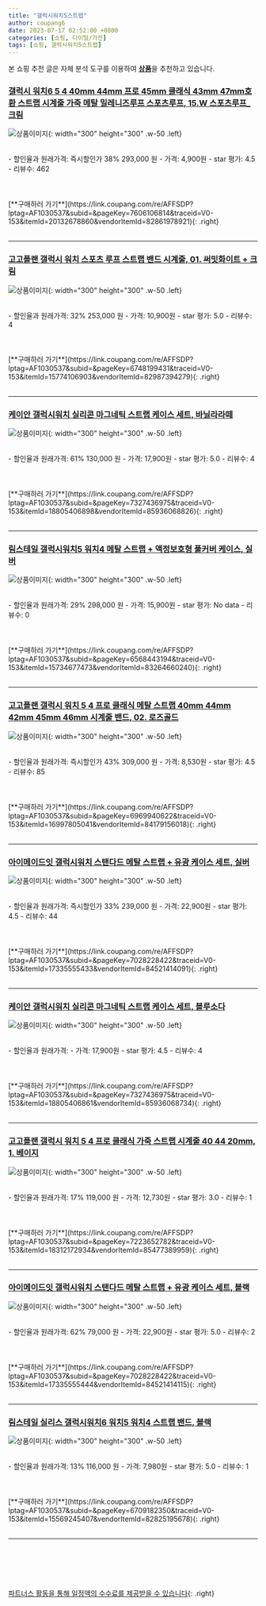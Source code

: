```yaml
---
title: "갤럭시워치5스트랩"
author: coupang6
date: 2023-07-17 02:52:00 +0800
categories: [쇼핑, 디이털/가전]
tags: [쇼핑, 갤럭시워치5스트랩]
---
```


본 쇼핑 추천 글은 자체 분석 도구를 이용하여 [**상품**](https://link.coupang.com/a/bao1ui)을 추천하고 있습니다.

### [갤럭시 워치6 5 4 40mm 44mm 프로 45mm 클래식 43mm 47mm호환 스트랩 시계줄 가죽 메탈 밀레니즈루프 스포츠루프, 15.W 스포츠루프_크림](https://link.coupang.com/re/AFFSDP?lptag=AF1030537&subid=&pageKey=7606106814&traceid=V0-153&itemId=20132678860&vendorItemId=82861978921)

![상품이미지](https://thumbnail8.coupangcdn.com/thumbnails/remote/230x230ex/image/vendor_inventory/d030/5cf8f7ae9292f69521f5eaa89863d719c9acd531e7ff9b7738e249ea043f.jpg){: width="300" height="300" .w-50 .left}


<br>
- 할인율과 원래가격: 즉시할인가 38%  293,000   원
- 가격: 4,900원
- star 평가: 4.5
- 리뷰수: 462
<br>
<br>
<br>
<br>
[**구매하러 가기**](https://link.coupang.com/re/AFFSDP?lptag=AF1030537&subid=&pageKey=7606106814&traceid=V0-153&itemId=20132678860&vendorItemId=82861978921){: .right}
<br>
<br>

---

### [고고플랜 갤럭시 워치 스포츠 루프 스트랩 밴드 시계줄, 01. 써밋화이트 + 크림](https://link.coupang.com/re/AFFSDP?lptag=AF1030537&subid=&pageKey=6748199431&traceid=V0-153&itemId=15774106903&vendorItemId=82987394279)

![상품이미지](https://thumbnail8.coupangcdn.com/thumbnails/remote/230x230ex/image/vendor_inventory/73a5/cba3e6caacb835c9882c532669a172700b2829e6f1f278f4ac720f8b4ea5.jpg){: width="300" height="300" .w-50 .left}


<br>
- 할인율과 원래가격: 32%  253,000   원
- 가격: 10,900원
- star 평가: 5.0
- 리뷰수: 4
<br>
<br>
<br>
<br>
[**구매하러 가기**](https://link.coupang.com/re/AFFSDP?lptag=AF1030537&subid=&pageKey=6748199431&traceid=V0-153&itemId=15774106903&vendorItemId=82987394279){: .right}
<br>
<br>

---

### [케이안 갤럭시워치 실리콘 마그네틱 스트랩 케이스 세트, 바닐라라떼](https://link.coupang.com/re/AFFSDP?lptag=AF1030537&subid=&pageKey=7327436975&traceid=V0-153&itemId=18805406898&vendorItemId=85936068826)

![상품이미지](https://thumbnail8.coupangcdn.com/thumbnails/remote/230x230ex/image/retail/images/5369981681060691-f1320986-3d5a-4afa-ad9e-162efa69f6a3.jpg){: width="300" height="300" .w-50 .left}


<br>
- 할인율과 원래가격: 61%  130,000   원
- 가격: 17,900원
- star 평가: 5.0
- 리뷰수: 4
<br>
<br>
<br>
<br>
[**구매하러 가기**](https://link.coupang.com/re/AFFSDP?lptag=AF1030537&subid=&pageKey=7327436975&traceid=V0-153&itemId=18805406898&vendorItemId=85936068826){: .right}
<br>
<br>

---

### [림스테일 갤럭시워치5 워치4 메탈 스트랩 + 액정보호형 풀커버 케이스, 실버](https://link.coupang.com/re/AFFSDP?lptag=AF1030537&subid=&pageKey=6568443194&traceid=V0-153&itemId=15734677473&vendorItemId=83264660240)

![상품이미지](https://thumbnail9.coupangcdn.com/thumbnails/remote/230x230ex/image/retail/images/2312684779504849-0423e568-f162-4f08-a667-02c94dbe59be.jpg){: width="300" height="300" .w-50 .left}


<br>
- 할인율과 원래가격: 29%  298,000   원
- 가격: 15,900원
- star 평가: No data
- 리뷰수: 0
<br>
<br>
<br>
<br>
[**구매하러 가기**](https://link.coupang.com/re/AFFSDP?lptag=AF1030537&subid=&pageKey=6568443194&traceid=V0-153&itemId=15734677473&vendorItemId=83264660240){: .right}
<br>
<br>

---

### [고고플랜 갤럭시 워치 5 4 프로 클래식 메탈 스트랩 40mm 44mm 42mm 45mm 46mm 시계줄 밴드, 02. 로즈골드](https://link.coupang.com/re/AFFSDP?lptag=AF1030537&subid=&pageKey=6969940622&traceid=V0-153&itemId=16997805041&vendorItemId=84179156018)

![상품이미지](https://thumbnail9.coupangcdn.com/thumbnails/remote/230x230ex/image/vendor_inventory/fe4d/6dcf7ce626e8b631e49d1ab1e99d201976b952de0a4c964105f47ef14b93.jpg){: width="300" height="300" .w-50 .left}


<br>
- 할인율과 원래가격: 즉시할인가 43%  309,000   원
- 가격: 8,530원
- star 평가: 4.5
- 리뷰수: 85
<br>
<br>
<br>
<br>
[**구매하러 가기**](https://link.coupang.com/re/AFFSDP?lptag=AF1030537&subid=&pageKey=6969940622&traceid=V0-153&itemId=16997805041&vendorItemId=84179156018){: .right}
<br>
<br>

---

### [아이메이드잇 갤럭시워치 스탠다드 메탈 스트랩 + 유광 케이스 세트, 실버](https://link.coupang.com/re/AFFSDP?lptag=AF1030537&subid=&pageKey=7028228422&traceid=V0-153&itemId=17335555433&vendorItemId=84521414091)

![상품이미지](https://thumbnail10.coupangcdn.com/thumbnails/remote/230x230ex/image/vendor_inventory/28bb/ef13eab036c036ceb7bd133bdee22aa93dac73ae84984c0572da6ed42649.jpg){: width="300" height="300" .w-50 .left}


<br>
- 할인율과 원래가격: 즉시할인가 33%  239,000   원
- 가격: 22,900원
- star 평가: 4.5
- 리뷰수: 44
<br>
<br>
<br>
<br>
[**구매하러 가기**](https://link.coupang.com/re/AFFSDP?lptag=AF1030537&subid=&pageKey=7028228422&traceid=V0-153&itemId=17335555433&vendorItemId=84521414091){: .right}
<br>
<br>

---

### [케이안 갤럭시워치 실리콘 마그네틱 스트랩 케이스 세트, 블루소다](https://link.coupang.com/re/AFFSDP?lptag=AF1030537&subid=&pageKey=7327436975&traceid=V0-153&itemId=18805406861&vendorItemId=85936068734)

![상품이미지](https://thumbnail7.coupangcdn.com/thumbnails/remote/230x230ex/image/retail/images/618405048835191-e4c65837-69a3-41d4-ae31-82906b52bd70.jpg){: width="300" height="300" .w-50 .left}


<br>
- 할인율과 원래가격: 
- 가격: 17,900원
- star 평가: 4.5
- 리뷰수: 4
<br>
<br>
<br>
<br>
[**구매하러 가기**](https://link.coupang.com/re/AFFSDP?lptag=AF1030537&subid=&pageKey=7327436975&traceid=V0-153&itemId=18805406861&vendorItemId=85936068734){: .right}
<br>
<br>

---

### [고고플랜 갤럭시 워치 5 4 프로 클래식 가죽 스트랩 시계줄 40 44 20mm, 1. 베이지](https://link.coupang.com/re/AFFSDP?lptag=AF1030537&subid=&pageKey=7223652782&traceid=V0-153&itemId=18312172934&vendorItemId=85477389959)

![상품이미지](https://thumbnail6.coupangcdn.com/thumbnails/remote/230x230ex/image/vendor_inventory/006b/335bb3f0882017d50f9a59d96e7eb2d0b0249b1be3fc1a9e967f7ff2ca9b.jpg){: width="300" height="300" .w-50 .left}


<br>
- 할인율과 원래가격: 17%  119,000   원
- 가격: 12,730원
- star 평가: 3.0
- 리뷰수: 1
<br>
<br>
<br>
<br>
[**구매하러 가기**](https://link.coupang.com/re/AFFSDP?lptag=AF1030537&subid=&pageKey=7223652782&traceid=V0-153&itemId=18312172934&vendorItemId=85477389959){: .right}
<br>
<br>

---

### [아이메이드잇 갤럭시워치 스탠다드 메탈 스트랩 + 유광 케이스 세트, 블랙](https://link.coupang.com/re/AFFSDP?lptag=AF1030537&subid=&pageKey=7028228422&traceid=V0-153&itemId=17335555444&vendorItemId=84521414115)

![상품이미지](https://thumbnail9.coupangcdn.com/thumbnails/remote/230x230ex/image/vendor_inventory/8dc7/9ba45c9a45676d954241928cd24553a52fc8990f1818d1fb17290623223a.jpg){: width="300" height="300" .w-50 .left}


<br>
- 할인율과 원래가격: 62%  79,000   원
- 가격: 22,900원
- star 평가: 5.0
- 리뷰수: 2
<br>
<br>
<br>
<br>
[**구매하러 가기**](https://link.coupang.com/re/AFFSDP?lptag=AF1030537&subid=&pageKey=7028228422&traceid=V0-153&itemId=17335555444&vendorItemId=84521414115){: .right}
<br>
<br>

---

### [림스테일 실리스 갤럭시워치6 워치5 워치4 스트랩 밴드, 블랙](https://link.coupang.com/re/AFFSDP?lptag=AF1030537&subid=&pageKey=6709182350&traceid=V0-153&itemId=15569245407&vendorItemId=82825195678)

![상품이미지](https://thumbnail9.coupangcdn.com/thumbnails/remote/230x230ex/image/vendor_inventory/d3b7/3fbdf1d31864a42a9c8b879853d5617e315aa32122cdb6589b577cfab119.jpg){: width="300" height="300" .w-50 .left}


<br>
- 할인율과 원래가격: 13%  116,000   원
- 가격: 7,980원
- star 평가: 5.0
- 리뷰수: 1
<br>
<br>
<br>
<br>
[**구매하러 가기**](https://link.coupang.com/re/AFFSDP?lptag=AF1030537&subid=&pageKey=6709182350&traceid=V0-153&itemId=15569245407&vendorItemId=82825195678){: .right}
<br>
<br>

---
<br><br><br><br><br> [파트너스 활동을 통해 일정액의 수수료를 제공받을 수 있습니다](https://link.coupang.com/a/bao1ui){: .right}